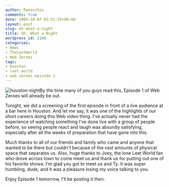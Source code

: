 ```yaml
---
author: Pwnocchio
comments: true
date: 2009-10-07 03:51:55+00:00
layout: post
slug: oh-what-a-night
title: Oh, What a Night
wordpress_id: 2188
categories:
- News
- TheLeetWorld
- Web Zeroes
tags:
- houston
- leet world
- web zeroes episode 1
---
```


![houston-night](http://smoothfewfilms.com/wp-content/uploads/2009/10/houston-night.jpg)By the time many of you guys read this, Episode 1 of Web Zeroes will already be out.

Tonight, we did a screening of the first episode in front of a live audience at a bar here in Houston. And let me say, it was one of the highlights of our short careers doing this Web video thing. I've actually never had the experience of watching something I've done live with a group of people before, so seeing people react and laugh was absurdly satisfying, especially after all the weeks of preparation that have gone into this.

Much thanks to all of our friends and family who came and anyone that wanted to be there but couldn't because of the vast amounts of physical space that separates us. Also, huge thanks to Joey, the lone Leet World fan who drove across town to come meet us and thank us for putting out one of his favorite shows. I'm glad you got to meet us and Ty. It was super humbling, dude, and it was a pleasure losing my voice talking to you.

Enjoy Episode 1 tomorrow, I'll be posting it then.
